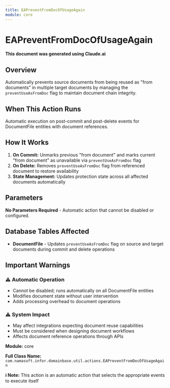 ```yaml
---
title: EAPreventFromDocOfUsageAgain
module: core
---
```



<div class='entity-flows'>

# EAPreventFromDocOfUsageAgain

**This document was generated using Claude.ai**

## Overview

Automatically prevents source documents from being reused as "from documents" in multiple target documents by managing the `preventUseAsFromDoc` flag to maintain document chain integrity.

## When This Action Runs

Automatic execution on post-commit and post-delete events for DocumentFile entities with document references.

## How It Works

1. **On Commit:** Unmarks previous "from document" and marks current "from document" as unavailable via `preventUseAsFromDoc` flag
2. **On Delete:** Removes `preventUseAsFromDoc` flag from referenced document to restore availability
3. **State Management:** Updates protection state across all affected documents automatically


## Parameters

**No Parameters Required** - Automatic action that cannot be disabled or configured.

## Database Tables Affected

- **DocumentFile** - Updates `preventUseAsFromDoc` flag on source and target documents during commit and delete operations


## Important Warnings

### ⚠️ Automatic Operation
- Cannot be disabled; runs automatically on all DocumentFile entities
- Modifies document state without user intervention
- Adds processing overhead to document operations

### ⚠️ System Impact
- May affect integrations expecting document reuse capabilities
- Must be considered when designing document workflows
- Affects document reference operations through APIs


**Module:** core

**Full Class Name:** `com.namasoft.infor.domainbase.util.actions.EAPreventFromDocOfUsageAgain`

**ℹ️ Note:** This action is an automatic action that selects the appropriate events to execute itself


</div>

